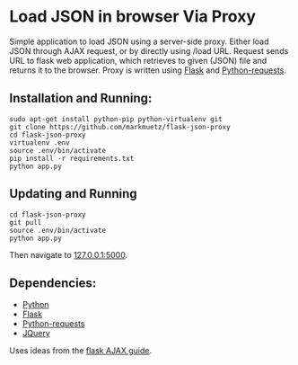 # Load JSON in browser Via Proxy

Simple application to load JSON using a server-side proxy. Either load JSON through AJAX request, or by directly using /load URL. Request sends URL to flask web application, which retrieves to given (JSON) file and returns it to the browser. Proxy is written using [Flask](http://flask.pocoo.org/) and [Python-requests](http://docs.python-requests.org/en/latest/).

## Installation and Running:

    sudo apt-get install python-pip python-virtualenv git
    git clone https://github.com/markmuetz/flask-json-proxy
    cd flask-json-proxy
    virtualenv .env
    source .env/bin/activate
    pip install -r requirements.txt
    python app.py

## Updating and Running

    cd flask-json-proxy
    git pull
    source .env/bin/activate
    python app.py

Then navigate to [127.0.0.1:5000](http://127.0.0.1:5000).

## Dependencies:

- [Python](https://www.python.org/)
- [Flask](http://flask.pocoo.org/)
- [Python-requests](http://docs.python-requests.org/en/latest/)
- [JQuery](https://jquery.com/)

Uses ideas from the [flask AJAX guide](http://flask.pocoo.org/docs/0.10/patterns/jquery/).
